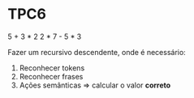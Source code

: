 # TPC6

5 + 3 * 2
2 * 7 - 5 * 3

Fazer um recursivo descendente, onde é necessário:

1) Reconhecer tokens
2) Reconhecer frases
3) Ações semânticas => calcular o valor **correto**